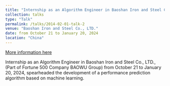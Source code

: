 ```yaml
---
title: "Internship as an Algorithm Engineer in Baoshan Iron and Steel Co., LTD., (Part of Fortune 500 Company BAOWU Group)"
collection: talks
type: "Talk"
permalink: /talks/2014-02-01-talk-2
venue: "Baoshan Iron and Steel Co., LTD."
date: from October 21 to January 20, 2024
location: "China"
---
```


[More information here](http://example2.com)

Internship as an Algorithm Engineer in Baoshan Iron and Steel Co., LTD., (Part of Fortune 500 Company BAOWU Group) from October 21 to January 20, 2024, spearheaded the development of a performance prediction algorithm based on machine learning.
